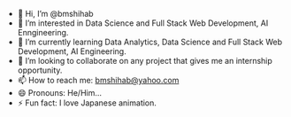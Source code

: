 - 👋 Hi, I’m @bmshihab
- 👀 I’m interested in Data Science and Full Stack Web Development, AI Enngineering.
- 🌱 I’m currently learning Data Analytics, Data Science and Full Stack Web Development, AI Engineering.
- 💞️ I’m looking to collaborate on any project that gives me an internship opportunity.
- 📫 How to reach me: bmshihab@yahoo.com
- 😄 Pronouns: He/Him...
- ⚡ Fun fact: I love Japanese animation.

<!---
bmshihab/bmshihab is a ✨ special ✨ repository because its `README.md` (this file) appears on your GitHub profile.
You can click the Preview link to take a look at your changes.
--->
